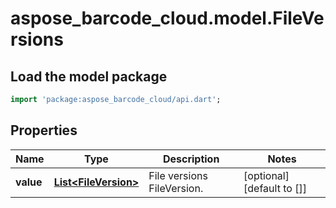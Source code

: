 # aspose_barcode_cloud.model.FileVersions

## Load the model package
```dart
import 'package:aspose_barcode_cloud/api.dart';
```

## Properties
Name | Type | Description | Notes
---- | ---- | ----------- | -----
**value** | [**List&lt;FileVersion&gt;**](FileVersion.md) | File versions FileVersion. | [optional] [default to []]


